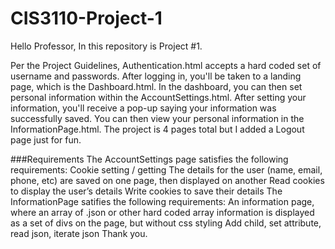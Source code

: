 
# CIS3110-Project-1

Hello Professor, 
In this repository is Project #1. 

Per the Project Guidelines, Authentication.html accepts a hard coded set of username and passwords.
After logging in, you'll be taken to a landing page, which is the Dashboard.html. In the dashboard, you can then set personal information within the AccountSettings.html. 
After setting your information, you'll receive a pop-up saying your information was successfully saved. You can then view your personal information in the InformationPage.html. The project is 4 pages total but I added a Logout page just for fun. 

###Requirements
The AccountSettings page satisfies the following requirements:
  Cookie setting /  getting
  The details for the user (name, email, phone, etc) are saved on one page, then displayed on another
  Read cookies to display the user’s details
  Write cookies to save their details
The InformationPage satifies the following requirements:
  An information page, where an array of .json or other hard coded array information is displayed as a set of divs on the page, but without css styling
  Add child, set attribute, read json, iterate json
Thank you. 
